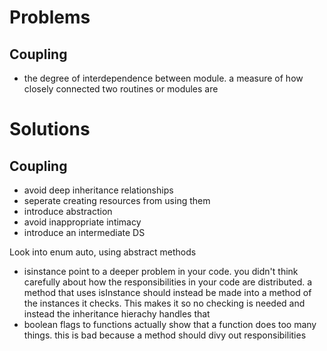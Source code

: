 # Problems
## Coupling
- the degree of interdependence between module. a measure of how closely connected two routines or modules are

# Solutions
## Coupling
- avoid deep inheritance relationships
- seperate creating resources from using them
- introduce abstraction
- avoid inappropriate intimacy
- introduce an intermediate DS


Look into enum auto, using abstract methods

- isinstance point to a deeper problem in your code. you didn't think carefully about how the responsibilities in your code are distributed. a method that uses isInstance should instead be made into a method of the instances it checks. This makes it so no checking is needed and instead the inheritance hierachy handles that
- boolean flags to functions actually show that a function does too many things. this is bad because a method should divy out responsibilities